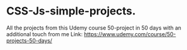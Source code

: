 # CSS-Js-simple-projects.
All the projects from this Udemy course 50-project in 50 days with an additional touch from me 
Link: https://www.udemy.com/course/50-projects-50-days/
